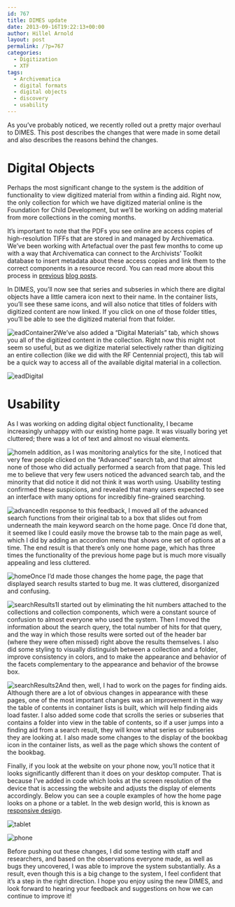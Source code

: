 ```yaml
---
id: 767
title: DIMES update
date: 2013-09-16T19:22:13+00:00
author: Hillel Arnold
layout: post
permalink: /?p=767
categories:
  - Digitization
  - XTF
tags:
  - Archivematica
  - digital formats
  - digital objects
  - discovery
  - usability
---
```

As you’ve probably noticed, we recently rolled out a pretty major overhaul to DIMES. This post describes the changes that were made in some detail and also describes the reasons behind the changes.<!--more-->

# Digital Objects

Perhaps the most significant change to the system is the addition of functionality to view digitized material from within a finding aid. Right now, the only collection for which we have digitized material online is the Foundation for Child Development, but we’ll be working on adding material from more collections in the coming months.

It’s important to note that the PDFs you see online are access copies of high-resolution TIFFs that are stored in and managed by Archivematica. We’ve been working with Artefactual over the past few months to come up with a way that Archivematica can connect to the Archivists’ Toolkit database to insert metadata about these access copies and link them to the correct components in a resource record. You can read more about this process in [previous](http://dteamblog/?p=498) [blog posts](http://dteamblog/?p=532).

In DIMES, you’ll now see that series and subseries in which there are digital objects have a little camera icon next to their name. In the container lists, you’ll see these same icons, and will also notice that titles of folders with digitized content are now linked. If you click on one of those folder titles, you’ll be able to see the digitized material from that folder.

![eadContainer2](http://rockarch.org/programs/digital/bitsandbytes/wp-content/uploads/2013/09/eadContainer2.png)We’ve also added a “Digital Materials” tab, which shows you all of the digitized content in the collection. Right now this might not seem so useful, but as we digitize material selectively rather than digitizing an entire collection (like we did with the RF Centennial project), this tab will be a quick way to access all of the available digital material in a collection.

![eadDigital](http://rockarch.org/programs/digital/bitsandbytes/wp-content/uploads/2013/09/eadDigital.png)

# Usability

As I was working on adding digital object functionality, I became increasingly unhappy with our existing home page. It was visually boring yet cluttered; there was a lot of text and almost no visual elements.

![home](http://rockarch.org/programs/digital/bitsandbytes/wp-content/uploads/2013/09/home.png)In addition, as I was monitoring analytics for the site, I noticed that very few people clicked on the “Advanced” search tab, and that almost none of those who did actually performed a search from that page. This led me to believe that very few users noticed the advanced search tab, and the minority that did notice it did not think it was worth using. Usability testing confirmed these suspicions, and revealed that many users expected to see an interface with many options for incredibly fine-grained searching.

![advanced](http://rockarch.org/programs/digital/bitsandbytes/wp-content/uploads/2013/09/advanced.png)In response to this feedback, I moved all of the advanced search functions from their original tab to a box that slides out from underneath the main keyword search on the home page. Once I’d done that, it seemed like I could easily move the browse tab to the main page as well, which I did by adding an accordion menu that shows one set of options at a time. The end result is that there’s only one home page, which has three times the functionality of the previous home page but is much more visually appealing and less cluttered.

![home](http://rockarch.org/programs/digital/bitsandbytes/wp-content/uploads/2013/09/home1.png)Once I’d made those changes the home page, the page that displayed search results started to bug me. It was cluttered, disorganized and confusing.

![searchResults1](http://rockarch.org/programs/digital/bitsandbytes/wp-content/uploads/2013/09/searchResults.png)I started out by eliminating the hit numbers attached to the collections and collection components, which were a constant source of confusion to almost everyone who used the system. Then I moved the information about the search query, the total number of hits for that query, and the way in which those results were sorted out of the header bar (where they were often missed) right above the results themselves. I also did some styling to visually distinguish between a collection and a folder, improve consistency in colors, and to make the appearance and behavior of the facets complementary to the appearance and behavior of the browse box.

![searchResults2](http://rockarch.org/programs/digital/bitsandbytes/wp-content/uploads/2013/09/searchResults1.png)And then, well, I had to work on the pages for finding aids. Although there are a lot of obvious changes in appearance with these pages, one of the most important changes was an improvement in the way the table of contents in container lists is built, which will help finding aids load faster. I also added some code that scrolls the series or subseries that contains a folder into view in the table of contents, so if a user jumps into a finding aid from a search result, they will know what series or subseries they are looking at. I also made some changes to the display of the bookbag icon in the container lists, as well as the page which shows the content of the bookbag.

Finally, if you look at the website on your phone now, you’ll notice that it looks significantly different than it does on your desktop computer. That is because I’ve added in code which looks at the screen resolution of the device that is accessing the website and adjusts the display of elements accordingly. Below you can see a couple examples of how the home page looks on a phone or a tablet. In the web design world, this is known as [responsive design](http://en.wikipedia.org/wiki/Responsive_web_design).

![tablet](http://rockarch.org/programs/digital/bitsandbytes/wp-content/uploads/2013/09/tablet.png)

![phone](http://rockarch.org/programs/digital/bitsandbytes/wp-content/uploads/2013/09/phone.png)

Before pushing out these changes, I did some testing with staff and researchers, and based on the observations everyone made, as well as bugs they uncovered, I was able to improve the system substantially. As a result, even though this is a big change to the system, I feel confident that it’s a step in the right direction. I hope you enjoy using the new DIMES, and look forward to hearing your feedback and suggestions on how we can continue to improve it!
